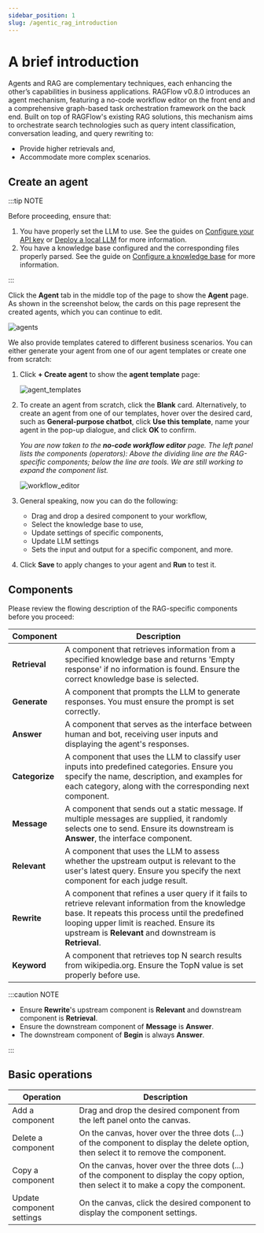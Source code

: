 ```yaml
---
sidebar_position: 1
slug: /agentic_rag_introduction
---
```


# A brief introduction

Agents and RAG are complementary techniques, each enhancing the other’s capabilities in business applications. RAGFlow v0.8.0 introduces an agent mechanism, featuring a no-code workflow editor on the front end and a comprehensive graph-based task orchestration framework on the back end. Built on top of RAGFlow's existing RAG solutions, this mechanism aims to orchestrate search technologies such as query intent classification, conversation leading, and query rewriting to:

- Provide higher retrievals and,
- Accommodate more complex scenarios.

## Create an agent

:::tip NOTE

Before proceeding, ensure that:  

1. You have properly set the LLM to use. See the guides on [Configure your API key](../llm_api_key_setup.md) or [Deploy a local LLM](../deploy_local_llm.mdx) for more information.
2. You have a knowledge base configured and the corresponding files properly parsed. See the guide on [Configure a knowledge base](../configure_knowledge_base.md) for more information.

:::

Click the **Agent** tab in the middle top of the page to show the **Agent** page. As shown in the screenshot below, the cards on this page represent the created agents, which you can continue to edit.

![agents](https://github.com/user-attachments/assets/5e10758b-ec43-49ae-bf91-ff7d04c56e9d)

We also provide templates catered to different business scenarios. You can either generate your agent from one of our agent templates or create one from scratch:

1. Click **+ Create agent** to show the **agent template** page:

   ![agent_templates](https://github.com/user-attachments/assets/73bd476c-4bab-4c8c-82f8-6b00fb2cd044)

2. To create an agent from scratch, click the **Blank** card. Alternatively, to create an agent from one of our templates, hover over the desired card, such as **General-purpose chatbot**, click **Use this template**, name your agent in the pop-up dialogue, and click **OK** to confirm.  

   *You are now taken to the **no-code workflow editor** page. The left panel lists the components (operators): Above the dividing line are the RAG-specific components; below the line are tools. We are still working to expand the component list.*

   ![workflow_editor](https://github.com/user-attachments/assets/9fc6891c-7784-43b8-ab4a-3b08a9e551c4)

4. General speaking, now you can do the following:
   - Drag and drop a desired component to your workflow,
   - Select the knowledge base to use,
   - Update settings of specific components,
   - Update LLM settings
   - Sets the input and output for a specific component, and more.
5. Click **Save** to apply changes to your agent and **Run** to test it.

## Components

Please review the flowing description of the RAG-specific components before you proceed:

| Component      | Description                                                  |
| -------------- | ------------------------------------------------------------ |
| **Retrieval**  | A component that retrieves information from a specified knowledge base and returns 'Empty response' if no information is found. Ensure the correct knowledge base is selected. |
| **Generate**   | A component that prompts the LLM to generate responses. You must ensure the prompt is set correctly. |
| **Answer**     | A component that serves as the interface between human and bot, receiving user inputs and displaying the agent's responses. |
| **Categorize** | A component that uses the LLM to classify user inputs into predefined categories. Ensure you specify the name, description, and examples for each category, along with the corresponding next component. |
| **Message**    | A component that sends out a static message. If multiple messages are supplied, it randomly selects one to send. Ensure its downstream is **Answer**, the interface component. |
| **Relevant**   | A component that uses the LLM to assess whether the upstream output is relevant to the user's latest query. Ensure you specify the next component for each judge result. |
| **Rewrite**    | A component that refines a user query if it fails to retrieve relevant information from the knowledge base. It repeats this process until the predefined looping upper limit is reached. Ensure its upstream is **Relevant** and downstream is **Retrieval**. |
| **Keyword**    | A component that retrieves top N search results from wikipedia.org. Ensure the TopN value is set properly before use. |

:::caution NOTE

- Ensure **Rewrite**'s upstream component is **Relevant** and downstream component is **Retrieval**.
- Ensure the downstream component of **Message** is **Answer**.
- The downstream component of **Begin** is always **Answer**.

:::

## Basic operations

| Operation                 | Description                                                  |
| ------------------------- | ------------------------------------------------------------ |
| Add a component           | Drag and drop the desired component from the left panel onto the canvas. |
| Delete a component        | On the canvas, hover over the three dots (...) of the component to display the delete option, then select it to remove the component. |
| Copy a component          | On the canvas, hover over the three dots (...) of the component to display the copy option, then select it to make a copy the component. |
| Update component settings | On the canvas, click the desired component to display the component settings. |